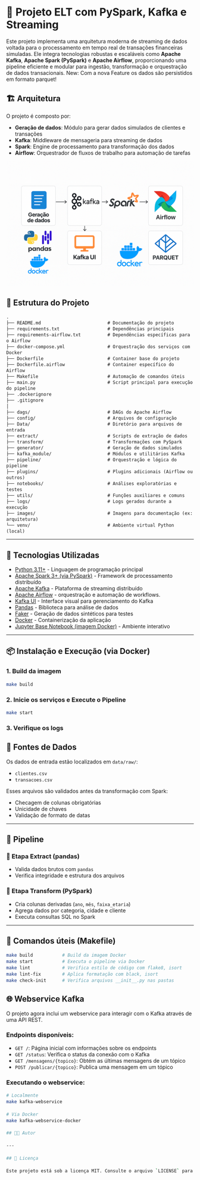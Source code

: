 
# 🚀 Projeto ELT com PySpark, Kafka e Streaming

Este projeto implementa uma arquitetura moderna de streaming de dados voltada para o processamento em tempo real de transações financeiras simuladas. Ele integra tecnologias robustas e escaláveis como **Apache Kafka**, **Apache Spark (PySpark)** e **Apache Airflow**, proporcionando uma pipeline eficiente e modular para ingestão, transformação e orquestração de dados transacionais.
New:
    Com a nova Feature os dados são persistidos em formato parquet!

## 🏗️ Arquitetura
O projeto é composto por:
- **Geração de dados**: Módulo para gerar dados simulados de clientes e transações
- **Kafka**: Middleware de mensageria para streaming de dados
- **Spark**: Engine de processamento para transformação dos dados
- **Airflow**: Orquestrador de fluxos de trabalho para automação de tarefas
 
![Arquitetura do Projeto](images/elt-realtime.2.0.png)

## 📁 Estrutura do Projeto

```
.
├── README.md                         # Documentação do projeto
├── requirements.txt                  # Dependências principais
├── requirements-airflow.txt          # Dependências específicas para o Airflow
├── docker-compose.yml                # Orquestração dos serviços com Docker
├── Dockerfile                        # Container base do projeto
├── Dockerfile.airflow                # Container específico do Airflow
├── Makefile                          # Automação de comandos úteis
├── main.py                           # Script principal para execução do pipeline
├── .dockerignore
├── .gitignore
│
├── dags/                             # DAGs do Apache Airflow
├── config/                           # Arquivos de configuração
├── Data/                             # Diretório para arquivos de entrada
├── extract/                          # Scripts de extração de dados
├── transform/                        # Transformações com PySpark
├── generator/                        # Geração de dados simulados
├── kafka_module/                     # Módulos e utilitários Kafka
├── pipeline/                         # Orquestração e lógica do pipeline
├── plugins/                          # Plugins adicionais (Airflow ou outros)
├── notebooks/                        # Análises exploratórias e testes
├── utils/                            # Funções auxiliares e comuns
├── logs/                             # Logs gerados durante a execução
├── images/                           # Imagens para documentação (ex: arquitetura)
└── venv/                             # Ambiente virtual Python (local)

```

---

## 🧱 Tecnologias Utilizadas

- [Python 3.11+](https://www.python.org/) - Linguagem de programação principal
- [Apache Spark 3+ (via PySpark)](https://spark.apache.org/) - Framework de processamento distribuído
- [Apache Kafka](https://kafka.apache.org/) - Plataforma de streaming distribuído
- [Apache Airflow](https://airflow.apache.org/) - orquestração e automação de workflows. 
- [Kafka UI](https://github.com/provectuslabs/kafka-ui) - Interface visual para gerenciamento do Kafka
- [Pandas](https://pandas.pydata.org/) - Biblioteca para análise de dados
- [Faker](https://faker.readthedocs.io/) - Geração de dados sintéticos para testes
- [Docker](https://www.docker.com/) - Containerização da aplicação
- [Jupyter Base Notebook (imagem Docker)](https://hub.docker.com/r/jupyter/pyspark-notebook) - Ambiente interativo

---

## 📦 Instalação e Execução (via Docker)

### 1. Build da imagem

```bash
make build
```

### 2. Inicie os serviços e Execute o Pipeline

```bash
make start
```
### 3. Verifique os logs

## 📂 Fontes de Dados

Os dados de entrada estão localizados em `data/raw/`:

- `clientes.csv`
- `transacoes.csv`

Esses arquivos são validados antes da transformação com Spark:

- Checagem de colunas obrigatórias  
- Unicidade de chaves  
- Validação de formato de datas  

---

## 🔄 Pipeline

### 🔹 Etapa Extract (pandas)
- Valida dados brutos com `pandas`
- Verifica integridade e estrutura dos arquivos

### 🔸 Etapa Transform (PySpark)
- Cria colunas derivadas (`ano`, `mês`, `faixa_etaria`)
- Agrega dados por categoria, cidade e cliente
- Executa consultas SQL no Spark

---


## 🧰 Comandos úteis (Makefile)

```bash
make build           # Build da imagem Docker
make start           # Executa o pipeline via Docker
make lint            # Verifica estilo de código com flake8, isort
make lint-fix        # Aplica formatação com black, isort
make check-init      # Verifica arquivos __init__.py nas pastas
```

## 🌐 Webservice Kafka

O projeto agora inclui um webservice para interagir com o Kafka através de uma API REST.

### Endpoints disponíveis:

- `GET /`: Página inicial com informações sobre os endpoints
- `GET /status`: Verifica o status da conexão com o Kafka
- `GET /mensagens/{topico}`: Obtém as últimas mensagens de um tópico
- `POST /publicar/{topico}`: Publica uma mensagem em um tópico

### Executando o webservice:

```bash
# Localmente
make kafka-webservice

# Via Docker
make kafka-webservice-docker

## 🧑‍💻 Autor

---

## 📜 Licença

Este projeto está sob a licença MIT. Consulte o arquivo `LICENSE` para mais informações.
